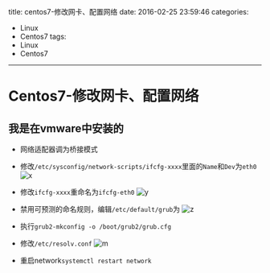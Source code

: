 title: centos7-修改网卡、配置网络
date: 2016-02-25 23:59:46
categories: 
- Linux
- Centos7
tags: 
- Linux
- Centos7
---
# Centos7-修改网卡、配置网络
## 我是在vmware中安装的
* 网络适配器调为桥接模式
* 修改`/etc/sysconfig/network-scripts/ifcfg-xxxx`里面的`Name`和`Dev`为`eth0`
![x](http://7xj3i5.com1.z0.glb.clouddn.com/8C6D5903-85B6-44BD-811C-5F0ADDD9E356.png)  

* 修改`ifcfg-xxxx`重命名为`ifcfg-eth0`
![y](http://7xj3i5.com1.z0.glb.clouddn.com/F6764A8C-88B6-4D39-8C37-DE856EBED293.png)

* 禁用可预测的命名规则，编辑`/etc/default/grub`为
![z](http://7xj3i5.com1.z0.glb.clouddn.com/4F5BA1BF-4495-4FBE-92BF-EE93DBFED7CE.png)

* 执行`grub2-mkconfig -o /boot/grub2/grub.cfg`
* 修改`/etc/resolv.conf`
![m](http://7xj3i5.com1.z0.glb.clouddn.com/70E8BAA9-7F78-4167-B3D7-BDD5951B6EEE.png)

* 重启network`systemctl restart network`

